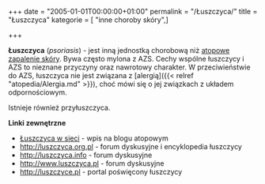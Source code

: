 +++
date = "2005-01-01T00:00:00+01:00"
permalink = "/Łuszczyca/"
title = "Łuszczyca"
kategorie = [ "inne choroby skóry",]

+++

**Łuszczyca** (*psoriasis*) - jest inną jednostką chorobową niż [atopowe zapalenie skóry](/atopedia/Atopowe_zapalenie_skóry). Bywa często mylona z AZS. Cechy wspólne łuszczycy i AZS to nieznane przyczyny oraz nawrotowy charakter. W przeciwieństwie do AZS, łuszczyca nie jest związana z [alergią]({{< relref "atopedia/Alergia.md" >}}), choć mówi się o jej związkach z układem odpornościowym.

Istnieje również przyłuszczyca.

**Linki zewnętrzne**

-   <span title="Zaczęło się od tego, że jeden kolega założył nowe forum o łuszczycy i wykonał na Atopedii edycję polegającą na tym, że przesunął na pierwsze miejsce na mającej trzy pozycje liście link do swojego forum, spychając inny link w dół. Zważywszy, że wszystkie trzy linki prowadzą do stron o identycznej tematyce (łuszczyca), jest to kontrowersyjne posunięcie.">[Łuszczyca w sieci](http://blog.atopowe.pl/2006/08/06/luszczyca-w-sieci/)</span> - wpis na blogu atopowym
-   [<http://luszczyca.org.pl>](http://luszczyca.org.pl/forum) - forum dyskusyjne i encyklopedia łuszczycy
-   [<http://luszczyca.info>](http://luszczyca.info) - forum dyskusyjne
-   [<http://www.luszczyca.pl>](http://www.luszczyca.pl) - forum dyskusyjne
-   [<http://luszczyce.pl>](http://luszczyce.pl) - portal poświęcony łuszczycy
